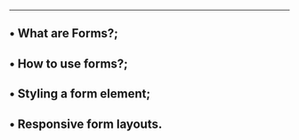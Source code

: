 -------------------------------------------------------------
• What are Forms?;
-------------------------------------------------------------
• How to use forms?;
-------------------------------------------------------------
• Styling a form element;
-------------------------------------------------------------
• Responsive form layouts.
-------------------------------------------------------------
